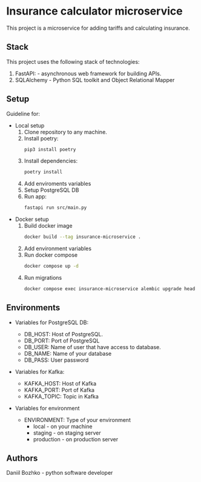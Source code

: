 # Insurance calculator microservice
This project is a microservice for adding tariffs and calculating insurance.

## Stack
This project uses the following stack of technologies:
1. FastAPI: - asynchronous web framework for building APIs.
2. SQLAlchemy - Python SQL toolkit and Object Relational Mapper


## Setup
Guideline for: 
- Local setup
	1. Clone repository to any machine.
	2. Install poetry:
		```bash
		pip3 install poetry
		```
	3. Install dependencies:
		```bash
		poetry install
		```
	4. Add enviroments variables
	5. Setup PostgreSQL DB
	6. Run app:
		```bash
		fastapi run src/main.py
		```
- Docker setup
	1. Build docker image
		```bash
		docker build --tag insurance-microservice .
		```
	2. Add environment variables
	3. Run docker compose
		```bash
		docker compose up -d
		```
	4. Run migrations
		```bash
		docker compose exec insurance-microservice alembic upgrade head
		```

## Environments
- Variables for PostgreSQL DB:

  - DB_HOST: Host of PostgreSQL.
  - DB_PORT: Port of PostgreSQL
  - DB_USER: Name of user that have access to database.
  - DB_NAME: Name of your database
  - DB_PASS: User password

- Variables for Kafka:

  - KAFKA_HOST: Host of Kafka
  - KAFKA_PORT: Port of Kafka
  - KAFKA_TOPIC: Topic in Kafka

- Variables for environment
  - ENVIRONMENT: Type of your environment
	  - local - on your machine
	  - staging - on staging server
	  - production - on production server 


## Authors
Daniil Bozhko - python software developer
